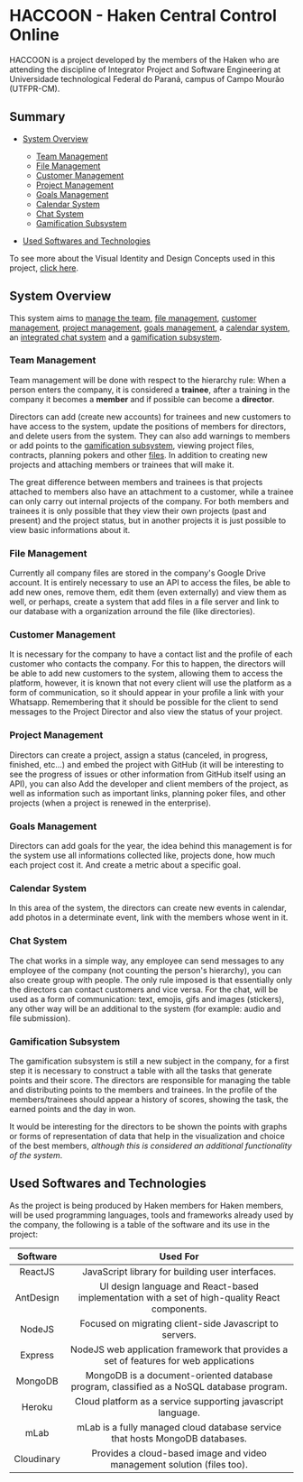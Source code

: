 # HACCOON - Haken Central Control Online

HACCOON is a project developed by the members of the Haken who are attending the discipline of Integrator Project and Software Engineering at Universidade technological Federal do Paraná, campus of Campo Mourão (UTFPR-CM).

## Summary
* [System Overview](#system-overview)
  * [Team Management](#team-management)
  * [File Management](#file-management)
  * [Customer Management](#customer-management)
  * [Project Management](#project-management)
  * [Goals Management](#goals-management)
  * [Calendar System](#calendar-system)
  * [Chat System](#chat-system)
  * [Gamification Subsystem](#gamification-subsystem)

* [Used Softwares and Technologies](#used-softwares-and-technologies)

To see more about the Visual Identity and Design Concepts used in this project, [click here](/DESIGN.md).

## System Overview
This system aims to [manage the team](#team-management), [file management](#file-management), [customer management](#customer-management), [project management](#project-management), [goals management](#goals-management), a [calendar system](#calendar-system), an [integrated chat system](#chat-system) and a [gamification subsystem](#gamification-subsystem).

### Team Management
Team management will be done with respect to the hierarchy rule: When a person enters the company, it is considered a **trainee**, after a training in the company it becomes a **member** and if possible can become a **director**.

Directors can add (create new accounts) for trainees and new customers to have access to the system, update the positions of members for directors, and delete users from the system.
They can also add warnings to members or add points to the [gamification subsystem](#gamification-subsystem), viewing project files, contracts, planning pokers and other [files](#file-management). In addition to creating new projects and attaching members or trainees that will make it.

The great difference between members and trainees is that projects attached to members also have an attachment to a customer, while a trainee can only carry out internal projects of the company.
For both members and trainees it is only possible that they view their own projects (past and present) and the project status, but in another projects it is just possible to view basic informations about it.

### File Management
Currently all company files are stored in the company's Google Drive account. It is entirely necessary to use an API to access the files, be able to add new ones, remove them, edit them (even externally) and view them as well, or perhaps, create a system that add files in a file server and link to our database with a organization arround the file (like directories).

### Customer Management
It is necessary for the company to have a contact list and the profile of each customer who contacts the company. For this to happen, the directors will be able to add new customers to the system, allowing them to access the platform, however, it is known that not every client will use the platform as a form of communication, so it should appear in your profile a link with your Whatsapp. Remembering that it should be possible for the client to send messages to the Project Director and also view the status of your project.

### Project Management
Directors can create a project, assign a status (canceled, in progress, finished, etc...) and embed the project with GitHub (it will be interesting to see the progress of issues or other information from GitHub itself using an API), you can also Add the developer and client members of the project, as well as information such as important links, planning poker files, and other projects (when a project is renewed in the enterprise).

### Goals Management
Directors can add goals for the year, the idea behind this management is for the system use all informations collected like, projects done, how much each project cost it. And create a metric about a specific goal.

### Calendar System
In this area of the system, the directors can create new events in calendar, add photos in a determinate event, link with the members whose went in it.

### Chat System
The chat works in a simple way, any employee can send messages to any employee of the company (not counting the person's hierarchy), you can also create group with people. The only rule imposed is that essentially only the directors can contact customers and vice versa.
For the chat, will be used as a form of communication: text, emojis, gifs and images (stickers), any other way will be an additional to the system (for example: audio and file submission).

### Gamification Subsystem
The gamification subsystem is still a new subject in the company, for a first step it is necessary to construct a table with all the tasks that generate points and their score. The directors are responsible for managing the table and distributing points to the members and trainees. In the profile of the members/trainees should appear a history of scores, showing the task, the earned points and the day in won.

It would be interesting for the directors to be shown the points with graphs or forms of representation of data that help in the visualization and choice of the best members, *although this is considered an additional functionality of the system*.

## Used Softwares and Technologies
As the project is being produced by Haken members for Haken members, will be used programming languages, tools and frameworks already used by the company, the following is a table of the software and its use in the project:

|  Software  |                                            Used For                                            |
|:----------:|:----------------------------------------------------------------------------------------------:|
|   ReactJS  | JavaScript library for building user interfaces.                                               |
| AntDesign  | UI design language and React-based implementation with a set of high-quality React components. |
|   NodeJS   | Focused on migrating client-side Javascript to servers.                                        |
|   Express  | NodeJS web application framework that provides a set of features for web applications          |
|   MongoDB  | MongoDB is a document-oriented database program, classified as a NoSQL database program.       |
|   Heroku   | Cloud platform as a service supporting javascript language.                                    |
|    mLab    | mLab is a fully managed cloud database service that hosts MongoDB databases.                   |
| Cloudinary | Provides a cloud-based image and video management solution (files too).                        |
